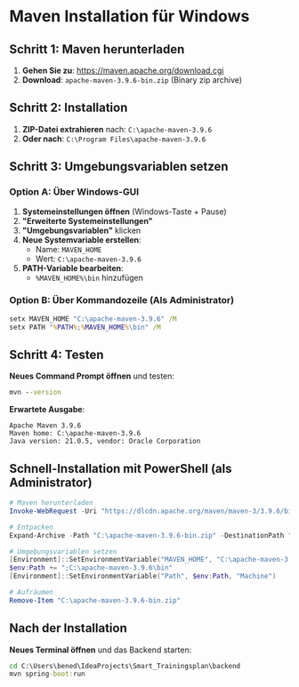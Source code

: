 # Maven Installation für Windows

## Schritt 1: Maven herunterladen

1. **Gehen Sie zu**: https://maven.apache.org/download.cgi
2. **Download**: `apache-maven-3.9.6-bin.zip` (Binary zip archive)

## Schritt 2: Installation

1. **ZIP-Datei extrahieren** nach: `C:\apache-maven-3.9.6`
2. **Oder nach**: `C:\Program Files\apache-maven-3.9.6`

## Schritt 3: Umgebungsvariablen setzen

### Option A: Über Windows-GUI
1. **Systemeinstellungen öffnen** (Windows-Taste + Pause)
2. **"Erweiterte Systemeinstellungen"**
3. **"Umgebungsvariablen"** klicken
4. **Neue Systemvariable erstellen**:
   - Name: `MAVEN_HOME`
   - Wert: `C:\apache-maven-3.9.6`
5. **PATH-Variable bearbeiten**:
   - `%MAVEN_HOME%\bin` hinzufügen

### Option B: Über Kommandozeile (Als Administrator)
```cmd
setx MAVEN_HOME "C:\apache-maven-3.9.6" /M
setx PATH "%PATH%;%MAVEN_HOME%\bin" /M
```

## Schritt 4: Testen

**Neues Command Prompt öffnen** und testen:
```cmd
mvn --version
```

**Erwartete Ausgabe**:
```
Apache Maven 3.9.6
Maven home: C:\apache-maven-3.9.6
Java version: 21.0.5, vendor: Oracle Corporation
```

## Schnell-Installation mit PowerShell (als Administrator)

```powershell
# Maven herunterladen
Invoke-WebRequest -Uri "https://dlcdn.apache.org/maven/maven-3/3.9.6/binaries/apache-maven-3.9.6-bin.zip" -OutFile "C:\apache-maven-3.9.6-bin.zip"

# Entpacken
Expand-Archive -Path "C:\apache-maven-3.9.6-bin.zip" -DestinationPath "C:\"

# Umgebungsvariablen setzen
[Environment]::SetEnvironmentVariable("MAVEN_HOME", "C:\apache-maven-3.9.6", "Machine")
$env:Path += ";C:\apache-maven-3.9.6\bin"
[Environment]::SetEnvironmentVariable("Path", $env:Path, "Machine")

# Aufräumen
Remove-Item "C:\apache-maven-3.9.6-bin.zip"
```

## Nach der Installation

**Neues Terminal öffnen** und das Backend starten:
```cmd
cd C:\Users\bened\IdeaProjects\Smart_Trainingsplan\backend
mvn spring-boot:run
```
